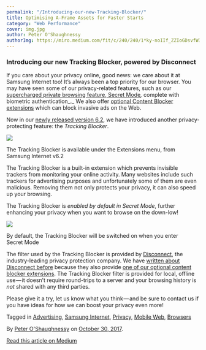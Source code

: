 ```yaml
---
permalink: "/Introducing-our-new-Tracking-Blocker/"
title: Optimising A-Frame Assets for Faster Starts
category: "Web Performance"
cover: img.jpg
author: Peter O'Shaughnessy
authorImg: https://miro.medium.com/fit/c/240/240/1*ky-noIIf_ZZIoGDsvfW3AA.jpeg
---
```


### Introducing our new Tracking Blocker, powered by Disconnect

If you care about your privacy online, good news: we care about it at Samsung Internet too! It’s always been a top priority for our browser. You may have seen some of our privacy-related features, such as our [supercharged private browsing feature, Secret Mode](https://samsunginter.net/docs/secret-mode)_,_ complete with biometric authentication_._ We also offer [optional Content Blocker extensions](https://samsunginter.net/docs/content-blockers) which can block invasive ads on the Web.

Now in our [newly released version 6.2](https://medium.com/samsung-internet-dev/samsung-internet-v6-2-now-stable-ab7f95ed8b4b), we have introduced another privacy-protecting feature: the _Tracking Blocker_.

![](https://cdn-images-1.medium.com/max/800/1*qPO0hgT6iX4Iz7PKh-gJiA.png)

The Tracking Blocker is available under the Extensions menu, from Samsung Internet v6.2

The Tracking Blocker is a built-in extension which prevents invisible trackers from monitoring your online activity. Many websites include such trackers for advertising purposes and unfortunately some of them are even malicious. Removing them not only protects your privacy, it can also speed up your browsing.

The Tracking Blocker is _enabled by default in Secret Mode_, further enhancing your privacy when you want to browse on the down-low!

![](https://cdn-images-1.medium.com/max/800/1*1BZOeRqgZ2f9zVQTRstCYw.png)

By default, the Tracking Blocker will be switched on when you enter Secret Mode

The filter used by the Tracking Blocker is provided by [Disconnect](https://disconnect.me/), the industry-leading privacy protection company. We have [written about Disconnect before](https://medium.com/samsung-internet-dev/introducing-disconnect-for-samsung-internet-f23b29a05463) because they also provide [one of our optional content blocker extensions](https://play.google.com/store/apps/details?id=com.disconnect.samsungcontentblocker). The Tracking Blocker filter is provided for local, offline use — it doesn’t require round-trips to a server and your browsing history is _not_ shared with any third parties.

Please give it a try, let us know what you think — and be sure to contact us if you have ideas for how we can boost your privacy even more!

Tagged in [Advertising](https://medium.com/tag/advertising), [Samsung Internet](https://medium.com/tag/samsung-internet), [Privacy](https://medium.com/tag/privacy), [Mobile Web](https://medium.com/tag/mobile-web), [Browsers](https://medium.com/tag/browsers)

By [Peter O'Shaughnessy](https://medium.com/@poshaughnessy) on [October 30, 2017](https://medium.com/p/c00f118c1151).

[Read this article on Medium](https://medium.com/@poshaughnessy/introducing-our-new-tracking-blocker-powered-by-disconnect-c00f118c1151)
